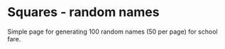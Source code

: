 # Squares - random names

Simple page for generating 100 random names (50 per page) for school fare.